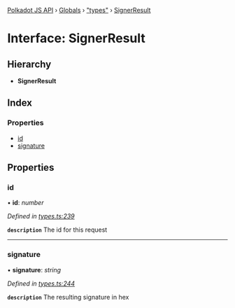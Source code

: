 [Polkadot JS API](../README.md) › [Globals](../globals.md) › ["types"](../modules/_types_.md) › [SignerResult](_types_.signerresult.md)

# Interface: SignerResult

## Hierarchy

* **SignerResult**

## Index

### Properties

* [id](_types_.signerresult.md#id)
* [signature](_types_.signerresult.md#signature)

## Properties

###  id

• **id**: *number*

*Defined in [types.ts:239](https://github.com/polkadot-js/api/blob/d632f25/packages/api/src/types.ts#L239)*

**`description`** The id for this request

___

###  signature

• **signature**: *string*

*Defined in [types.ts:244](https://github.com/polkadot-js/api/blob/d632f25/packages/api/src/types.ts#L244)*

**`description`** The resulting signature in hex
